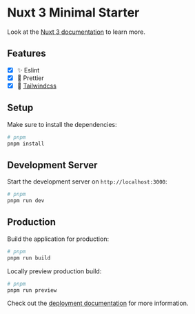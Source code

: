 # Nuxt 3 Minimal Starter

Look at the [Nuxt 3 documentation](https://nuxt.com/docs/getting-started/introduction) to learn more.

## Features

- [x] ✨ Eslint
- [x] 🧹 Prettier
- [x] 🌊 [Tailwindcss](https://tailwindcss.nuxt.dev/)

## Setup

Make sure to install the dependencies:

```bash
# pnpm
pnpm install
```

## Development Server

Start the development server on `http://localhost:3000`:

```bash
# pnpm
pnpm run dev
```

## Production

Build the application for production:

```bash
# pnpm
pnpm run build
```

Locally preview production build:

```bash
# pnpm
pnpm run preview
```

Check out the [deployment documentation](https://nuxt.com/docs/getting-started/deployment) for more information.
